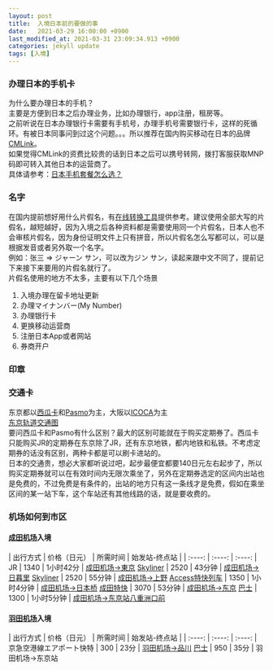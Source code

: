 ```yaml
---
layout: post
title:  入境日本前的要做的事
date:   2021-03-29 16:00:00 +0900
last_modified_at: 2021-03-31 23:09:34.913 +0900
categories: jekyll update
tags: [入境]
---
```


### 办理日本的手机卡
为什么要办理日本的手机？<br />
主要是方便到日本之后办理业务，比如办理银行，app注册，租房等。<br />
之前听说在日本办理银行卡需要有手机号，办理手机号需要银行卡，这样的死循环。有被日本同事问到过这个问题。。。所以推荐在国内购买移动在日本的品牌 [CMLink](https://www.cmlink.com/jp/zh/)。<br />
如果觉得CMLink的资费比较贵的话到日本之后可以携号转网，拨打客服获取MNP码即可转入其他日本的运营商了。<br />
具体请参考：[日本手机套餐怎么选？](/mobile-carriers)

### 名字
在国内提前想好用什么片假名，有[在线转换工具](http://www.hipenpal.com/tool/chinese_simplified_and_traditional_characters_pinyin_to_katakana_converter_in_simplified_chinese.php)提供参考。建议使用全部大写的片假名，越短越好，因为入境之后各种资料都是需要使用同一个片假名，日本人也不会审核片假名，因为身份证明文件上只有拼音，所以片假名怎么写都可以，可以是根据发音或者另外取一个名字。<br />
例如：张三 => ジャーン サン，可以改为ジン サン，读起来跟中文不同了，提前记下来接下来要用的片假名就行了。<br />
片假名使用的地方不太多，主要有以下几个场景
1. 入境办理在留卡地址更新
2. 办理マイナンバー(My Number)
3. 办理银行卡
4. 更换移动运营商
5. 注册日本App或者网站
6. 券商开户

### 印章

### 交通卡
东京都以[西瓜卡](https://www.jreast.co.jp/suica/)和[Pasmo](https://www.pasmo.co.jp/)为主，大阪以[ICOCA](https://www.jr-odekake.net/icoca/)为主<br />
[东京轨道交通图](https://www.tokyometro.jp/cn/subwaymap/index.html)<br />
要问西瓜卡和Pasmo有什么区别？最大的区别可能就在于购买定期券了。西瓜卡只能购买JR的定期券在东京除了JR，还有东京地铁，都内地铁和私铁。不考虑定期券的话没有区别，两种卡都是可以刷卡进站的。<br />日本的交通贵，想必大家都听说过吧，起步最便宜都要140日元左右起步了，所以购买定期券就可以在有效时间内无限次乘坐了，另外在定期券选定的区间内出站也是免费的，不过免费是有条件的，出站的地方只有这一条线才是免费，假如在乘坐区间的某一站下车，这个车站还有其他线路的话，就是要收费的。

### 机场如何到市区
#### [成田机场](https://www.narita-airport.jp/ch1)入境

| 出行方式 | 价格（日元） | 所需时间 | 始发站-终点站 |
| :----: | :----: | :----: |
JR | 1340 | 1小时42分 | [成田机场→東京](https://transit.yahoo.co.jp/search/result?from=%E6%88%90%E7%94%B0%E7%A9%BA%E6%B8%AF%28%E7%A9%BA%E8%B7%AF%29&flatlon=%2C%2C29110&to=%E6%9D%B1%E4%BA%AC&tlatlon=%2C%2C22828&viacode=&viacode=&viacode=&ym=202105&y=2021&m=05&d=31&hh=10&m1=1&m2=1&shin=1&ex=&hb=&al=&lb=&sr=&type=1&ws=3&s=2&ei=&fl=1&tl=3&expkind=1&mtf=&out_y=&mode=&c=&searchOpt=&stype=&ticket=normal&userpass=0&passtype=&detour_id=&fromgid=&togid=&dispym=&dispd=&disptime=&disptype=&dispcnt=&dispbf=&kw=%E6%9D%B1%E4%BA%AC)
[Skyliner](https://www.keisei.co.jp/keisei/tetudou/skyliner/tc/traffic/index.php) | 2520 | 43分钟 | [成田机场→日暮里](https://transit.yahoo.co.jp/search/result?from=%E6%88%90%E7%94%B0%E7%A9%BA%E6%B8%AF%28%E9%89%84%E9%81%93%29&flatlon=%2C%2C22392&to=%E4%B8%8A%E9%87%8E&tlatlon=%2C%2C22528&viacode=&viacode=&viacode=&ym=202105&y=2021&m=05&d=31&hh=10&m1=1&m2=1&shin=&ex=1&hb=&al=&lb=&sr=&type=1&ws=3&s=2&ei=&fl=1&tl=3&expkind=1&mtf=&out_y=&mode=&c=&searchOpt=&stype=&ticket=normal&userpass=0&passtype=&detour_id=&fromgid=&togid=&dispym=&dispd=&disptime=&disptype=&dispcnt=&dispbf=&kw=%E4%B8%8A%E9%87%8E)
[Skyliner](https://www.keisei.co.jp/keisei/tetudou/skyliner/tc/traffic/index.php) | 2520 | 55分钟 | [成田机场→上野](https://transit.yahoo.co.jp/search/result?from=%E6%88%90%E7%94%B0%E7%A9%BA%E6%B8%AF%28%E9%89%84%E9%81%93%29&flatlon=%2C%2C22392&to=%E4%B8%8A%E9%87%8E&tlatlon=%2C%2C22528&viacode=&viacode=&viacode=&ym=202105&y=2021&m=05&d=31&hh=10&m1=1&m2=1&shin=&ex=1&hb=&al=&lb=&sr=&type=1&ws=3&s=2&ei=&fl=1&tl=3&expkind=1&mtf=&out_y=&mode=&c=&searchOpt=&stype=&ticket=normal&userpass=0&passtype=&detour_id=&fromgid=&togid=&dispym=&dispd=&disptime=&disptype=&dispcnt=&dispbf=&kw=%E4%B8%8A%E9%87%8E)
[Access特快列车](https://www.keisei.co.jp/keisei/tetudou/skyliner/tc/traffic/express.php) | 1350 | 1小时4分钟 | [成田机场→日本桥](https://transit.yahoo.co.jp/search/result?from=%E6%88%90%E7%94%B0%E7%A9%BA%E6%B8%AF%28%E9%89%84%E9%81%93%29&flatlon=%2C%2C22392&to=%E6%97%A5%E6%9C%AC%E6%A9%8B%28%E6%9D%B1%E4%BA%AC%E9%83%BD%29&tlatlon=%2C%2C22884&viacode=&viacode=&viacode=&ym=202105&y=2021&m=05&d=31&hh=10&m1=1&m2=1&shin=&ex=1&hb=&al=&lb=&sr=&type=1&ws=3&s=2&ei=&fl=1&tl=3&expkind=1&mtf=&out_y=&mode=&c=&searchOpt=&stype=&ticket=normal&userpass=0&passtype=&detour_id=&fromgid=&togid=&dispym=&dispd=&disptime=&disptype=&dispcnt=&dispbf=&kw=%E6%97%A5%E6%9C%AC%E6%A9%8B%28%E6%9D%B1%E4%BA%AC%E9%83%BD%29)
[成田特快](https://www.jreast.co.jp/tc/nex/) | 3070 | 53分钟 | [成田机场→东京](https://transit.yahoo.co.jp/search/result?from=%E6%88%90%E7%94%B0%E7%A9%BA%E6%B8%AF%28%E9%89%84%E9%81%93%29&flatlon=%2C%2C22392&to=%E6%97%A5%E6%9C%AC%E6%A9%8B%28%E6%9D%B1%E4%BA%AC%E9%83%BD%29&tlatlon=%2C%2C22884&viacode=&viacode=&viacode=&ym=202105&y=2021&m=05&d=31&hh=10&m1=1&m2=1&shin=&ex=1&hb=&al=&lb=&sr=&type=1&ws=3&s=2&ei=&fl=1&tl=3&expkind=1&mtf=&out_y=&mode=&c=&searchOpt=&stype=&ticket=normal&userpass=0&passtype=&detour_id=&fromgid=&togid=&dispym=&dispd=&disptime=&disptype=&dispcnt=&dispbf=&kw=%E6%97%A5%E6%9C%AC%E6%A9%8B%28%E6%9D%B1%E4%BA%AC%E9%83%BD%29)
[巴士](http://access.narita-airport.jp/ch1/timetable_search.html) | 1300 | 1小时5分钟 | [成田机场→东京站八重洲口前](https://transit.yahoo.co.jp/search/result?from=%E6%88%90%E7%94%B0%E7%A9%BA%E6%B8%AF%28%E9%89%84%E9%81%93%29&flatlon=%2C%2C22392&to=%E6%97%A5%E6%9C%AC%E6%A9%8B%28%E6%9D%B1%E4%BA%AC%E9%83%BD%29&tlatlon=%2C%2C22884&viacode=&viacode=&viacode=&ym=202105&y=2021&m=05&d=31&hh=10&m1=1&m2=1&shin=&ex=1&hb=&al=&lb=&sr=&type=1&ws=3&s=2&ei=&fl=1&tl=3&expkind=1&mtf=&out_y=&mode=&c=&searchOpt=&stype=&ticket=normal&userpass=0&passtype=&detour_id=&fromgid=&togid=&dispym=&dispd=&disptime=&disptype=&dispcnt=&dispbf=&kw=%E6%97%A5%E6%9C%AC%E6%A9%8B%28%E6%9D%B1%E4%BA%AC%E9%83%BD%29)

#### [羽田机场](https://tokyo-haneda.com/zh-CHS/index.html)入境

| 出行方式 | 价格（日元） | 所需时间 | 始发站-终点站 |
| :----: | :----: | :----: |
京急空港線エアポート快特 | 300 | 23分 | [羽田机场→品川](https://transit.yahoo.co.jp/search/result?from=%E7%BE%BD%E7%94%B0%E7%A9%BA%E6%B8%AF%28%E7%A9%BA%E8%B7%AF%29&flatlon=%2C%2C22827&to=%E5%93%81%E5%B7%9D&tlatlon=%2C%2C22709&viacode=&viacode=&viacode=&ym=202105&y=2021&m=05&d=31&hh=10&m1=1&m2=1&shin=1&ex=1&hb=&al=&lb=&sr=&type=1&ws=3&s=2&ei=&fl=1&tl=3&expkind=1&mtf=&out_y=&mode=&c=&searchOpt=&stype=&ticket=normal&userpass=0&passtype=&detour_id=&fromgid=&togid=&dispym=&dispd=&disptime=&disptype=&dispcnt=&dispbf=&kw=%E5%93%81%E5%B7%9D)
[巴士](http://www.keikyu-bus.co.jp/airport/h-tokyo/) | 950 | 35分 | 羽田机场→东京站